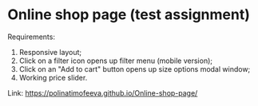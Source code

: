 # Online shop page (test assignment)

Requirements: 
1. Responsive layout;
2. Click on a filter icon opens up filter menu (mobile version);
3. Click on an "Add to cart" button opens up size options modal window;
4. Working price slider.

Link: https://polinatimofeeva.github.io/Online-shop-page/ 
